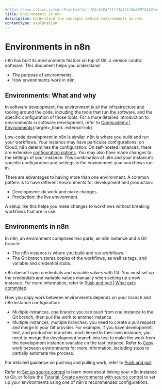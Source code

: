 ```yaml
---
#https://www.notion.so/n8n/Frontmatter-432c2b8dff1f43d4b1c8d20075510fe4
title: Environments in n8n
description: Understand the concepts behind environments in n8n.
contentType: explanation
---
```


# Environments in n8n

n8n has built its environments feature on top of Git, a version control software. This document helps you understand:

* The purpose of environments.
* How environments work in n8n.

## Environments: What and why

In software development, the environment is all the infrastructure and tooling around the code, including the tools that run the software, and the specific configuration of those tools. For a more detailed introduction to environments in software development, refer to [Codecademy | Environments](https://www.codecademy.com/article/environments){:target=_blank .external-link}.

Low-code development in n8n is similar. n8n is where you build and run your workflows. Your instance may have particular configurations: on Cloud, n8n determines the configuration. On self-hosted instances, there are extensive [configuration options](/hosting/configuration/configuration-methods.md). You may also have made changes to the settings of your instance. This combination of n8n and your instance's specific configuration and settings is the environment your workflows run in.

There are advantages to having more than one environment. A common pattern is to have different environments for development and production:

* Development: do work and make changes.
* Production: the live environment.

A setup like this helps you make changes to workflows without breaking workflows that are in use.

## Environments in n8n

In n8n, an environment comprises two parts, an n8n instance and a Git branch:

* The n8n instance is where you build and run workflows.
* The Git branch stores copies of the workflows, as well as tags, and variable and credential stubs.

n8n doesn't sync credentials and variable values with Git. You must set up the credentials and variable values manually when setting up a new instance. For more information, refer to [Push and pull | What gets committed](/source-control-environments/using/push-pull.md#what-gets-committed).

How you copy work between environments depends on your branch and n8n instance configuration:

* Multiple instances, one branch: you can push from one instance to the Git branch, then pull the work to another instance.
* Multiple instances, multiple branches: you need to create a pull request and merge in your Git provider. For example, if you have development, test, and production branches, each linked to their own instance, you need to merge the development branch into test to make the work from the development instance available on the test instance. Refer to [Copy work between environments](/source-control-environments/using/copy-work.md) for more information, including steps to partially automate the process.

For detailed guidance on pushing and pulling work, refer to [Push and pull](/source-control-environments/using/push-pull.md).

Refer to [Set up source control](/source-control-environments/setup.md) to learn more about linking your n8n instance to Git, or follow the [Tutorial: Create environments with source control](/source-control-environments/create-environments.md) to set up your environments using one of n8n's recommended configurations.

